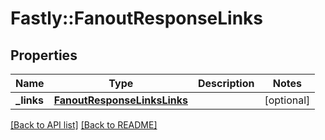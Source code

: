 # Fastly::FanoutResponseLinks

## Properties

| Name | Type | Description | Notes |
| ---- | ---- | ----------- | ----- |
| **_links** | [**FanoutResponseLinksLinks**](FanoutResponseLinksLinks.md) |  | [optional] |

[[Back to API list]](../../README.md#endpoints) [[Back to README]](../../README.md)

